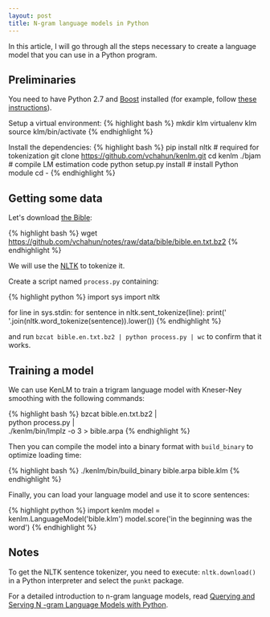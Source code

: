 ```yaml
---
layout: post
title: N-gram language models in Python
---
```


In this article, I will go through all the steps necessary to create a language model that you can use in a Python program.

## Preliminaries

You need to have Python 2.7 and [Boost](http://www.boost.org) installed (for example, follow [these instructions](https://github.com/kpu/kenlm/blob/master/lm/builder/README.md)).

Setup a virtual environment:
{% highlight bash %}
mkdir klm
virtualenv klm
source klm/bin/activate
{% endhighlight %}

Install the dependencies:
{% highlight bash %}
pip install nltk # required for tokenization
git clone https://github.com/vchahun/kenlm.git
cd kenlm
./bjam # compile LM estimation code
python setup.py install # install Python module
cd -
{% endhighlight %}

## Getting some data

Let's download [the Bible](https://github.com/vchahun/notes/raw/data/bible/bible.en.txt.bz2):

{% highlight bash %}
wget https://github.com/vchahun/notes/raw/data/bible/bible.en.txt.bz2
{% endhighlight %}

We will use the [NLTK](http://nltk.org) to tokenize it.

Create a script named `process.py` containing:

{% highlight python %}
import sys
import nltk

for line in sys.stdin:
    for sentence in nltk.sent_tokenize(line):
        print(' '.join(nltk.word_tokenize(sentence)).lower())
{% endhighlight %}

and run `bzcat bible.en.txt.bz2 | python process.py | wc` to confirm that it works.

## Training a model

We can use KenLM to train a trigram language model with Kneser-Ney smoothing with the following commands:

{% highlight bash %}
bzcat bible.en.txt.bz2 |\
python process.py |\
./kenlm/bin/lmplz -o 3 > bible.arpa
{% endhighlight %}

Then you can compile the model into a binary format with `build_binary` to optimize loading time:

{% highlight bash %}
./kenlm/bin/build_binary bible.arpa bible.klm
{% endhighlight %}

Finally, you can load your language model and use it to score sentences:

{% highlight python %}
import kenlm
model = kenlm.LanguageModel('bible.klm')
model.score('in the beginning was the word')
{% endhighlight %}

## Notes
To get the NLTK sentence tokenizer, you need to execute: `nltk.download()` in a Python interpreter and select the `punkt` package.

For a detailed introduction to n-gram language models, read [Querying and Serving N -gram Language Models with Python](http://www.desilinguist.org/pdf/langmodel.pdf).

